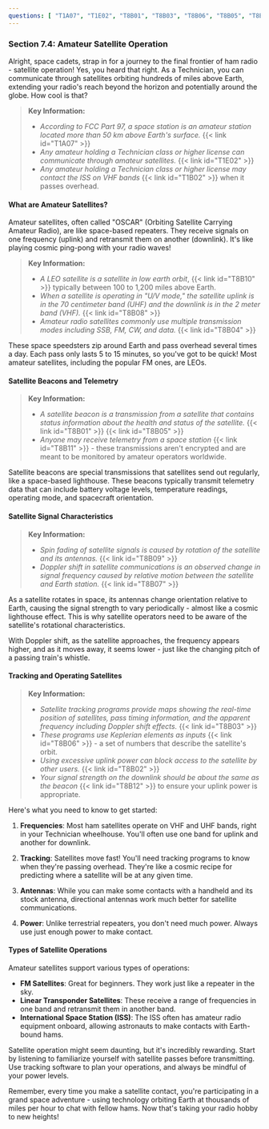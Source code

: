 ```yaml
---
questions: [ "T1A07", "T1E02", "T8B01", "T8B03", "T8B06", "T8B05", "T8B04", "T8B09", "T8B11", "T1B02", "T8B02", "T8B07", "T8B08", "T8B10", "T8B12" ]
---
```


### Section 7.4: Amateur Satellite Operation

Alright, space cadets, strap in for a journey to the final frontier of ham radio - satellite operation! Yes, you heard that right. As a Technician, you can communicate through satellites orbiting hundreds of miles above Earth, extending your radio's reach beyond the horizon and potentially around the globe. How cool is that?

> **Key Information:** 
> * *According to FCC Part 97, a space station is an amateur station located more than 50 km above Earth's surface.* {{< link id="T1A07" >}} 
> * *Any amateur holding a Technician class or higher license can communicate through amateur satellites.* {{< link id="T1E02" >}} 
> * *Any amateur holding a Technician class or higher license may contact the ISS on VHF bands* {{< link id="T1B02" >}} when it passes overhead.

#### What are Amateur Satellites?

Amateur satellites, often called "OSCAR" (Orbiting Satellite Carrying Amateur Radio), are like space-based repeaters. They receive signals on one frequency (uplink) and retransmit them on another (downlink). It's like playing cosmic ping-pong with your radio waves!

> **Key Information:**
> * *A LEO satellite is a satellite in low earth orbit*, {{< link id="T8B10" >}} typically between 100 to 1,200 miles above Earth.
> * *When a satellite is operating in "U/V mode," the satellite uplink is in the 70 centimeter band (UHF) and the downlink is in the 2 meter band (VHF).* {{< link id="T8B08" >}}
> * *Amateur radio satellites commonly use multiple transmission modes including SSB, FM, CW, and data.* {{< link id="T8B04" >}}

These space speedsters zip around Earth and pass overhead several times a day. Each pass only lasts 5 to 15 minutes, so you've got to be quick! Most amateur satellites, including the popular FM ones, are LEOs.

#### Satellite Beacons and Telemetry

> **Key Information:**
> * *A satellite beacon is a transmission from a satellite that contains status information about the health and status of the satellite.* {{< link id="T8B01" >}} {{< link id="T8B05" >}}
> * *Anyone may receive telemetry from a space station* {{< link id="T8B11" >}} - these transmissions aren't encrypted and are meant to be monitored by amateur operators worldwide.

Satellite beacons are special transmissions that satellites send out regularly, like a space-based lighthouse. These beacons typically transmit telemetry data that can include battery voltage levels, temperature readings, operating mode, and spacecraft orientation.

#### Satellite Signal Characteristics

> **Key Information:**
> * *Spin fading of satellite signals is caused by rotation of the satellite and its antennas.* {{< link id="T8B09" >}}
> * *Doppler shift in satellite communications is an observed change in signal frequency caused by relative motion between the satellite and Earth station.* {{< link id="T8B07" >}}

As a satellite rotates in space, its antennas change orientation relative to Earth, causing the signal strength to vary periodically - almost like a cosmic lighthouse effect. This is why satellite operators need to be aware of the satellite's rotational characteristics.

With Doppler shift, as the satellite approaches, the frequency appears higher, and as it moves away, it seems lower - just like the changing pitch of a passing train's whistle.

#### Tracking and Operating Satellites

> **Key Information:**
> * *Satellite tracking programs provide maps showing the real-time position of satellites, pass timing information, and the apparent frequency including Doppler shift effects.* {{< link id="T8B03" >}}
> * *These programs use Keplerian elements as inputs* {{< link id="T8B06" >}} - a set of numbers that describe the satellite's orbit.
> * *Using excessive uplink power can block access to the satellite by other users.* {{< link id="T8B02" >}}
> * *Your signal strength on the downlink should be about the same as the beacon* {{< link id="T8B12" >}} to ensure your uplink power is appropriate.

Here's what you need to know to get started:

1. **Frequencies**: Most ham satellites operate on VHF and UHF bands, right in your Technician wheelhouse. You'll often use one band for uplink and another for downlink.

2. **Tracking**: Satellites move fast! You'll need tracking programs to know when they're passing overhead. They're like a cosmic recipe for predicting where a satellite will be at any given time.
   
3. **Antennas**: While you can make some contacts with a handheld and its stock antenna, directional antennas work much better for satellite communications.

4. **Power**: Unlike terrestrial repeaters, you don't need much power. Always use just enough power to make contact.

#### Types of Satellite Operations

Amateur satellites support various types of operations:

- **FM Satellites**: Great for beginners. They work just like a repeater in the sky.
- **Linear Transponder Satellites**: These receive a range of frequencies in one band and retransmit them in another band.
- **International Space Station (ISS)**: The ISS often has amateur radio equipment onboard, allowing astronauts to make contacts with Earth-bound hams.

Satellite operation might seem daunting, but it's incredibly rewarding. Start by listening to familiarize yourself with satellite passes before transmitting. Use tracking software to plan your operations, and always be mindful of your power levels.

Remember, every time you make a satellite contact, you're participating in a grand space adventure - using technology orbiting Earth at thousands of miles per hour to chat with fellow hams. Now that's taking your radio hobby to new heights!
